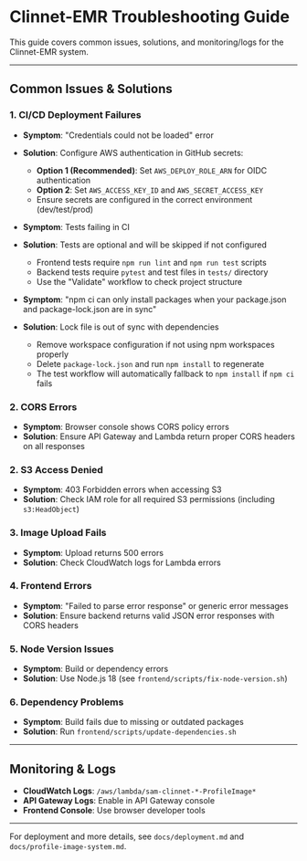 # Clinnet-EMR Troubleshooting Guide

This guide covers common issues, solutions, and monitoring/logs for the Clinnet-EMR system.

---

## Common Issues & Solutions

### 1. CI/CD Deployment Failures

- **Symptom**: "Credentials could not be loaded" error
- **Solution**: Configure AWS authentication in GitHub secrets:

  - **Option 1 (Recommended)**: Set `AWS_DEPLOY_ROLE_ARN` for OIDC authentication
  - **Option 2**: Set `AWS_ACCESS_KEY_ID` and `AWS_SECRET_ACCESS_KEY`
  - Ensure secrets are configured in the correct environment (dev/test/prod)

- **Symptom**: Tests failing in CI
- **Solution**: Tests are optional and will be skipped if not configured

  - Frontend tests require `npm run lint` and `npm run test` scripts
  - Backend tests require `pytest` and test files in `tests/` directory
  - Use the "Validate" workflow to check project structure

- **Symptom**: "npm ci can only install packages when your package.json and package-lock.json are in sync"
- **Solution**: Lock file is out of sync with dependencies
  - Remove workspace configuration if not using npm workspaces properly
  - Delete `package-lock.json` and run `npm install` to regenerate
  - The test workflow will automatically fallback to `npm install` if `npm ci` fails

### 2. CORS Errors

- **Symptom**: Browser console shows CORS policy errors
- **Solution**: Ensure API Gateway and Lambda return proper CORS headers on all responses

### 2. S3 Access Denied

- **Symptom**: 403 Forbidden errors when accessing S3
- **Solution**: Check IAM role for all required S3 permissions (including `s3:HeadObject`)

### 3. Image Upload Fails

- **Symptom**: Upload returns 500 errors
- **Solution**: Check CloudWatch logs for Lambda errors

### 4. Frontend Errors

- **Symptom**: "Failed to parse error response" or generic error messages
- **Solution**: Ensure backend returns valid JSON error responses with CORS headers

### 5. Node Version Issues

- **Symptom**: Build or dependency errors
- **Solution**: Use Node.js 18 (see `frontend/scripts/fix-node-version.sh`)

### 6. Dependency Problems

- **Symptom**: Build fails due to missing or outdated packages
- **Solution**: Run `frontend/scripts/update-dependencies.sh`

---

## Monitoring & Logs

- **CloudWatch Logs**: `/aws/lambda/sam-clinnet-*-ProfileImage*`
- **API Gateway Logs**: Enable in API Gateway console
- **Frontend Console**: Use browser developer tools

---

For deployment and more details, see `docs/deployment.md` and `docs/profile-image-system.md`.
